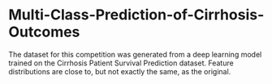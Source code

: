 # Multi-Class-Prediction-of-Cirrhosis-Outcomes
The dataset for this competition was generated from a deep learning model trained on the Cirrhosis Patient Survival Prediction dataset. Feature distributions are close to, but not exactly the same, as the original.
